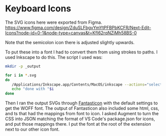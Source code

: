 # Keyboard Icons

The SVG icons here were exported from Figma.
https://www.figma.com/design/ZduSLFbgvYmYtPFBPbKCFR/Next-Edit-Icons?node-id=0-1&node-type=canvas&t=KfI62rqNZiMh58BS-0

Note that the semicolon icon there is adjusted slightly upwards.

To put these into a font I had to convert them from using strokes to paths. I used Inkscape to do this.
The script I used was:
```bash
mkdir -p _output

for i in *.svg
do
   /Applications/Inkscape.app/Contents/MacOS/inkscape --actions="select-all;selection-ungroup;select-all;selection-ungroup;select-all;object-stroke-to-path;" --export-filename=- $i > _output/$i
   echo "done with "$i
done
```

Then I ran the output SVGs through [Fantasticon](https://github.com/tancredi/fantasticon) with the default settings to get the WOFF font.
The output of Fantasticon also included some html, css, and ts that had the mappings from font to icon. I asked Augment to turn the CSS
into JSON matching the format of VS Code's package.json for icons, and put those mappings there. I put the font at the root of the extension next to our other icon font.
